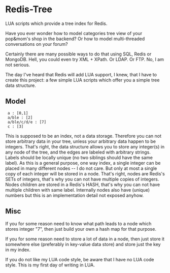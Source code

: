 Redis-Tree
==========

LUA scripts which provide a tree index for Redis.

Have you ever wonder how to model categories tree view of your pop&mom's shop in the backend?
Or how to model multi-threaded conversations on your forum?

Certainly there are many possible ways to do that using SQL, Redis or MongoDB.
Hell, you could even try XML + XPath.
Or LDAP. Or FTP. No, I am not serious.

The day I've heard that Redis will add LUA support, I knew, that I have to create this project: 
a few simple LUA scripts which offer you a simple tree data structure.

Model
-----

     a : [0,1]
     a/ble : [2]
     a/ble/c/d/e : [7]
     c : [3]

This is supposed to be an index, not a data storage.
Therefore you can not store arbitrary data in your tree, unless your arbitrary data happen to be integers.
That's right, the data structure allows you to store any integer(s) in any node of the tree,
and the edges are labeled with arbitrary strings.
Labels should be locally unique (no two siblings should have the same label).
As this is a general purpose, one way index, a single integer can be placed in many different nodes -- I do not care.
But only at most a single copy of each integer will be stored in a node.
That's right, nodes are Redis's SETs of integers, that's why you can not have multiple copies of integers.
Nodes children are stored in a Redis's HASH, that's why you can not have multiple children with same label.
Internally nodes also have (unique) numbers but this is an implementation detail not exposed anyhow.

Misc
----

If you for some reason need to know what path leads to a node which stores integer "7", 
then just build your own a hash map for that purpose.

If you for some reason need to store a lot of data in a node, then just store it somewhere else
(preferably in key-value data store) and store just the key in my index.

If you do not like my LUA code style, be aware that I have no LUA code style.
This is my first day of writing in LUA.

